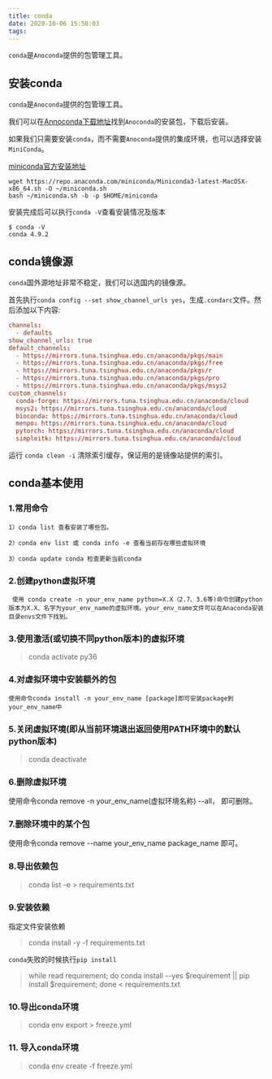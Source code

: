 ```yaml
---
title: conda
date: 2020-10-06 15:58:03
tags:
---
```


`conda`是`Anoconda`提供的包管理工具。

<!-- more -->

## 安装conda

`conda`是`Anoconda`提供的包管理工具。

我们可以在[Annoconda下载地址](https://repo.anaconda.com/archive/)找到`Anoconda`的安装包，下载后安装。

如果我们只需要安装`conda`，而不需要`Anoconda`提供的集成环境，也可以选择安装`MiniConda`。

[miniconda官方安装地址](https://docs.conda.io/projects/conda/en/latest/user-guide/install/)

```shell
wget https://repo.anaconda.com/miniconda/Miniconda3-latest-MacOSX-x86_64.sh -O ~/miniconda.sh
bash ~/miniconda.sh -b -p $HOME/miniconda
```

安装完成后可以执行`conda -V`查看安装情况及版本

```shell
$ conda -V
conda 4.9.2
```

## conda镜像源

`conda`国外源地址非常不稳定，我们可以选国内的镜像源。

首先执行`conda config --set show_channel_urls yes`，生成`.condarc`文件。然后添加以下内容:

```conf
channels:
  - defaults
show_channel_urls: true
default_channels:
  - https://mirrors.tuna.tsinghua.edu.cn/anaconda/pkgs/main
  - https://mirrors.tuna.tsinghua.edu.cn/anaconda/pkgs/free
  - https://mirrors.tuna.tsinghua.edu.cn/anaconda/pkgs/r
  - https://mirrors.tuna.tsinghua.edu.cn/anaconda/pkgs/pro
  - https://mirrors.tuna.tsinghua.edu.cn/anaconda/pkgs/msys2
custom_channels:
  conda-forge: https://mirrors.tuna.tsinghua.edu.cn/anaconda/cloud
  msys2: https://mirrors.tuna.tsinghua.edu.cn/anaconda/cloud
  bioconda: https://mirrors.tuna.tsinghua.edu.cn/anaconda/cloud
  menpo: https://mirrors.tuna.tsinghua.edu.cn/anaconda/cloud
  pytorch: https://mirrors.tuna.tsinghua.edu.cn/anaconda/cloud
  simpleitk: https://mirrors.tuna.tsinghua.edu.cn/anaconda/cloud
```

运行 `conda clean -i` 清除索引缓存，保证用的是镜像站提供的索引。


## conda基本使用

### 1.常用命令

```
1）conda list 查看安装了哪些包。

2）conda env list 或 conda info -e 查看当前存在哪些虚拟环境

3）conda update conda 检查更新当前conda
```


### 2.创建python虚拟环境
     使用 conda create -n your_env_name python=X.X（2.7、3.6等)命令创建python版本为X.X、名字为your_env_name的虚拟环境。your_env_name文件可以在Anaconda安装目录envs文件下找到。

### 3.使用激活(或切换不同python版本)的虚拟环境

> conda activate py36

### 4.对虚拟环境中安装额外的包

    使用命令conda install -n your_env_name [package]即可安装package到your_env_name中

### 5.关闭虚拟环境(即从当前环境退出返回使用PATH环境中的默认python版本)

> conda deactivate

### 6.删除虚拟环境

   使用命令conda remove -n your_env_name(虚拟环境名称) --all， 即可删除。

### 7.删除环境中的某个包

   使用命令conda remove --name your_env_name  package_name 即可。


### 8.导出依赖包

> conda list -e > requirements.txt


### 9.安装依赖

指定文件安装依赖

> conda install -y -f requirements.txt

`conda`失败的时候执行`pip install`

> while read requirement; do conda install --yes $requirement || pip install $requirement; done < requirements.txt 


### 10.导出conda环境

> conda env export > freeze.yml

### 11. 导入conda环境

> conda env create -f freeze.yml
